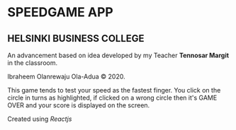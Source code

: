# SPEEDGAME APP

## HELSINKI BUSINESS COLLEGE

An advancement based on idea developed by my Teacher **Tennosar Margit** in the classroom.

Ibraheem Olanrewaju Ola-Adua &copy; 2020.

This game tends to test your speed as the fastest finger. You click on the circle in turns as highlighted, if clicked on a wrong circle then it's GAME OVER and your score is displayed on the screen.

Created using *Reactjs*